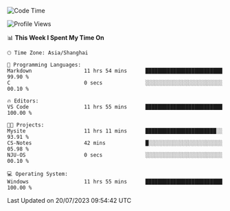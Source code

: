 <!--START_SECTION:waka-->
![Code Time](http://img.shields.io/badge/Code%20Time-1%2C051%20hrs%2044%20mins-blue)

![Profile Views](http://img.shields.io/badge/Profile%20Views-3-blue)

📊 **This Week I Spent My Time On** 

```text
🕑︎ Time Zone: Asia/Shanghai

💬 Programming Languages: 
Markdown                 11 hrs 54 mins      █████████████████████████   99.90 % 
C                        0 secs              ░░░░░░░░░░░░░░░░░░░░░░░░░   00.10 % 

🔥 Editors: 
VS Code                  11 hrs 55 mins      █████████████████████████   100.00 % 

🐱‍💻 Projects: 
Mysite                   11 hrs 11 mins      ███████████████████████░░   93.91 % 
CS-Notes                 42 mins             █░░░░░░░░░░░░░░░░░░░░░░░░   05.98 % 
NJU-OS                   0 secs              ░░░░░░░░░░░░░░░░░░░░░░░░░   00.10 % 

💻 Operating System: 
Windows                  11 hrs 55 mins      █████████████████████████   100.00 % 
```


 Last Updated on 20/07/2023 09:54:42 UTC
<!--END_SECTION:waka-->